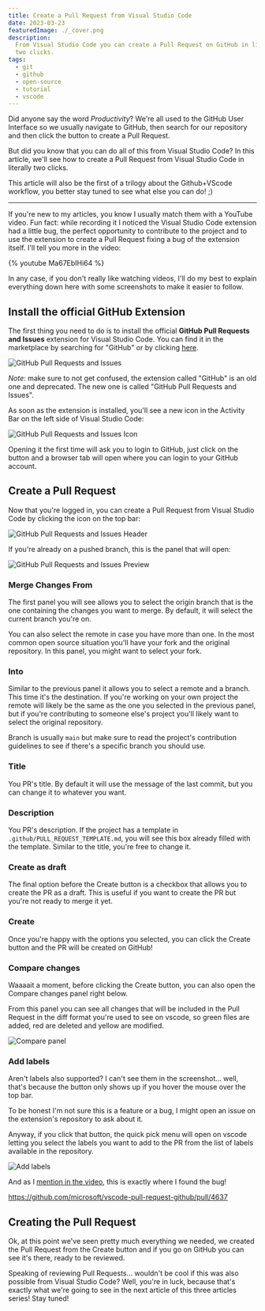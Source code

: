 ```yaml
---
title: Create a Pull Request from Visual Studio Code
date: 2023-03-23
featuredImage: ./_cover.png
description:
  From Visual Studio Code you can create a Pull Request on GitHub in literally
  two clicks.
tags:
  - git
  - github
  - open-source
  - tutorial
  - vscode
---
```


Did anyone say the word _Productivity_? We're all used to the GitHub User Interface so we usually navigate to GitHub, then search for our repository and then click the button to create a Pull Request.

But did you know that you can do all of this from Visual Studio Code? In this article, we'll see how to create a Pull Request from Visual Studio Code in literally two clicks.

This article will also be the first of a trilogy about the Github+VScode workflow, you better stay tuned to see what else you can do! ;)

---

If you're new to my articles, you know I usually match them with a YouTube video. Fun fact: while recording it I noticed the Visual Studio Code extension had a little bug, the perfect opportunity to contribute to the project and to use the extension to create a Pull Request fixing a bug of the extension itself. I'll tell you more in the video:

{% youtube Ma67EbIHi64 %}

In any case, if you don't really like watching videos, I'll do my best to explain everything down here with some screenshots to make it easier to follow.

## Install the official GitHub Extension

The first thing you need to do is to install the official **GitHub Pull Requests and Issues** extension for Visual Studio Code. You can find it in the marketplace by searching for "GitHub" or by clicking [here](https://marketplace.visualstudio.com/items?itemName=GitHub.vscode-pull-request-github).

![GitHub Pull Requests and Issues](./github-extension.png)

_Note_: make sure to not get confused, the extension called "GitHub" is an old one and deprecated. The new one is called "GitHub Pull Requests and Issues".

As soon as the extension is installed, you'll see a new icon in the Activity Bar on the left side of Visual Studio Code:

![GitHub Pull Requests and Issues Icon](./github-extension-icon.png)

Opening it the first time will ask you to login to GitHub, just click on the button and a browser tab will open where you can login to your GitHub account.

## Create a Pull Request

Now that you're logged in, you can create a Pull Request from Visual Studio Code by clicking the icon on the top bar:

![GitHub Pull Requests and Issues Header](./extension-header.png)

If you're already on a pushed branch, this is the panel that will open:

![GitHub Pull Requests and Issues Preview](./pr-preview.png)

### Merge Changes From

The first panel you will see allows you to select the origin branch that is the one containing the changes you want to merge. By default, it will select the current branch you're on.

You can also select the remote in case you have more than one. In the most common open source situation you'll have your fork and the original repository. In this panel, you might want to select your fork.

### Into

Similar to the previous panel it allows you to select a remote and a branch. This time it's the destination. If you're working on your own project the remote will likely be the same as the one you selected in the previous panel, but if you're contributing to someone else's project you'll likely want to select the original repository.

Branch is usually `main` but make sure to read the project's contribution guidelines to see if there's a specific branch you should use.

### Title

You PR's title. By default it will use the message of the last commit, but you can change it to whatever you want.

### Description

You PR's description. If the project has a template in `.github/PULL_REQUEST_TEMPLATE.md`, you will see this box already filled with the template. Similar to the title, you're free to change it.

### Create as draft

The final option before the Create button is a checkbox that allows you to create the PR as a draft. This is useful if you want to create the PR but you're not ready to merge it yet.

### Create

Once you're happy with the options you selected, you can click the Create button and the PR will be created on GitHub!

### Compare changes

Waaaait a moment, before clicking the Create button, you can also open the Compare changes panel right below.

From this panel you can see all changes that will be included in the Pull Request in the diff format you're used to see on vscode, so green files are added, red are deleted and yellow are modified.

![Compare panel](./compare.png)

### Add labels

Aren't labels also supported? I can't see them in the screenshot... well, that's because the button only shows up if you hover the mouse over the top bar.

To be honest I'm not sure this is a feature or a bug, I might open an issue on the extension's repository to ask about it.

Anyway, if you click that button, the quick pick menu will open on vscode letting you select the labels you want to add to the PR from the list of labels available in the repository.

![Add labels](./labels.png)

And as I [mention in the video](https://youtu.be/Ma67EbIHi64), this is exactly where I found the bug!

https://github.com/microsoft/vscode-pull-request-github/pull/4637

## Creating the Pull Request

Ok, at this point we've seen pretty much everything we needed, we created the Pull Request from the Create button and if you go on GitHub you can see it's there, ready to be reviewed.

Speaking of reviewing Pull Requests... wouldn't be cool if this was also possible from Visual Studio Code? Well, you're in luck, because that's exactly what we're going to see in the next article of this three articles series! Stay tuned!
